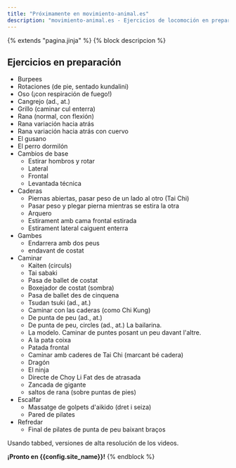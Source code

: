 ```yaml
---
title: "Próximamente en movimiento-animal.es"
description: "movimiento-animal.es - Ejercicios de locomoción en preparación"
---
```

{% extends "pagina.jinja" %}
{% block descripcion %}
## Ejercicios en preparación

* Burpees
* Rotaciones (de pie, sentado kundalini)
* Oso (¡con respiración de fuego!)
* Cangrejo (ad., at.)
* Grillo (caminar cul enterra)
* Rana (normal, con flexión)
* Rana variación hacia atrás
* Rana variación hacia atrás con cuervo
* El gusano
* El perro dormilón
* Cambios de base
    - Estirar hombros y rotar
    - Lateral
    - Frontal
    - Levantada técnica
* Caderas
    - Piernas abiertas, pasar peso de un lado al otro (Tai Chi)
    - Pasar peso y plegar pierna mientras se estira la otra
    - Arquero 
    - Estirament amb cama frontal estirada
    - Estirament lateral caiguent enterra
* Gambes
    - Endarrera amb dos peus
    - endavant de costat
* Caminar
    - Kaiten (circuls)
    - Tai sabaki
    - Pasa de ballet de costat
    - Boxejador de costat (sombra)
    - Pasa de ballet des de cinquena
    - Tsudan tsuki (ad., at.)
    - Caminar con las caderas (como Chi Kung)
    - De punta de peu (ad., at.)
    - De punta de peu, circles (ad., at.) La bailarina.
    - La modelo. Caminar de puntes posant un peu davant l'altre.
    - A la pata coixa
    - Patada frontal 
    - Caminar amb caderes de Tai Chi (marcant bé cadera)
    - Dragón
    - El ninja
    - Directe de Choy Li Fat des de atrasada
    - Zancada de gigante
    - saltos de rana (sobre puntas de pies)
* Escalfar 
    - Massatge de golpets d'aikido (dret i seiza)
    - Pared de pilates
* Refredar
    - Final de pilates de punta de peu baixant braços

Usando tabbed, versiones de alta resolución de los videos.

**¡Pronto en {{config.site_name}}!**
{% endblock %}